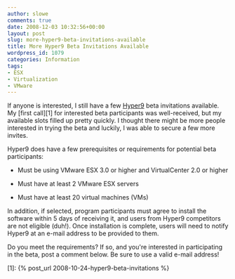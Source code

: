 ```yaml
---
author: slowe
comments: true
date: 2008-12-03 10:32:56+00:00
layout: post
slug: more-hyper9-beta-invitations-available
title: More Hyper9 Beta Invitations Available
wordpress_id: 1079
categories: Information
tags:
- ESX
- Virtualization
- VMware
---
```


If anyone is interested, I still have a few [Hyper9](http://www.hyper9.com/) beta invitations available. My [first call][1] for interested beta participants was well-received, but my available slots filled up pretty quickly. I thought there might be more people interested in trying the beta and luckily, I was able to secure a few more invites.

Hyper9 does have a few prerequisites or requirements for potential beta participants:

* Must be using VMware ESX 3.0 or higher and VirtualCenter 2.0 or higher

* Must have at least 2 VMware ESX servers

* Must have at least 20 virtual machines (VMs)

In addition, if selected, program participants must agree to install the software within 5 days of receiving it, and users from Hyper9 competitors are not eligible (duh!). Once installation is complete, users will need to notify Hyper9 at an e-mail address to be provided to them.

Do you meet the requirements? If so, and you're interested in participating in the beta, post a comment below. Be sure to use a valid e-mail address!

[1]: {% post_url 2008-10-24-hyper9-beta-invitations %}
